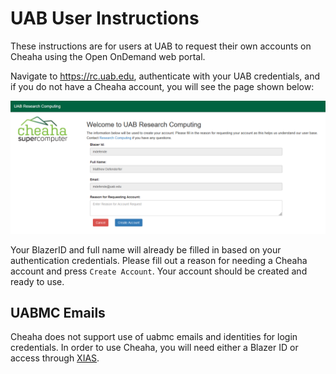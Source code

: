 # UAB User Instructions

These instructions are for users at UAB to request their own accounts on Cheaha using the Open OnDemand web portal.

Navigate to <https://rc.uab.edu>, authenticate with your UAB credentials, and if you do not have a Cheaha account, you will see the page shown below:

![!UAB Self Register page.](images/uab_self_register.png)

Your BlazerID and full name will already be filled in based on your authentication credentials. Please fill out a reason for needing a Cheaha account and press `Create Account`. Your account should be created and ready to use.

## UABMC Emails

Cheaha does not support use of uabmc emails and identities for login credentials. In order to use Cheaha, you will need either a Blazer ID or access through [XIAS](xias_guest.md).
